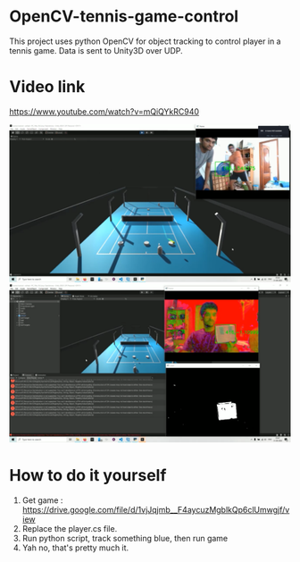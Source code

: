 # OpenCV-tennis-game-control
This project uses python OpenCV for object tracking to control player in a tennis game. Data is sent to Unity3D over UDP.<br>

# Video link
https://www.youtube.com/watch?v=mQiQYkRC940 

![](media/Screenshot%20_47.png)<br>
![](media/Screenshot%20_48.png)<br>

# How to do it yourself
1) Get game : https://drive.google.com/file/d/1vjJqjmb__F4aycuzMgblkQp6clUmwgjf/view <br>
2) Replace the player.cs file.<br>
3) Run python script, track something blue, then run game<br>
4) Yah no, that's pretty much it.<br>
